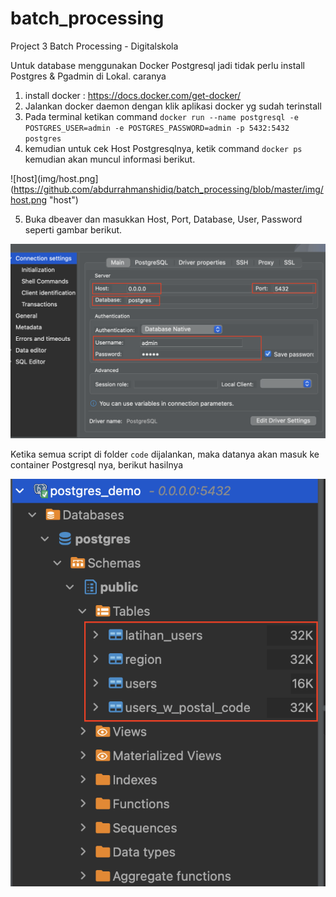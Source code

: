 # batch_processing
Project 3 Batch Processing - Digitalskola


Untuk database menggunakan Docker Postgresql jadi tidak perlu install Postgres & Pgadmin di Lokal.
caranya 
1. install docker : https://docs.docker.com/get-docker/
2. Jalankan docker daemon dengan klik aplikasi docker yg sudah terinstall
3. Pada terminal ketikan command `docker run --name postgresql -e POSTGRES_USER=admin -e POSTGRES_PASSWORD=admin -p 5432:5432 postgres`
4. kemudian untuk cek Host Postgresqlnya, ketik command `docker ps` kemudian akan muncul informasi berikut.

![host](img/host.png](https://github.com/abdurrahmanshidiq/batch_processing/blob/master/img/host.png "host")<br>

5. Buka dbeaver dan masukkan Host, Port, Database, User, Password seperti gambar berikut.

![connect db](https://github.com/abdurrahmanshidiq/batch_processing/blob/master/img/connect_db.png "connect db")<br>


Ketika semua script di folder `code` dijalankan, maka datanya akan masuk ke container Postgresql nya, berikut hasilnya

![result](https://github.com/abdurrahmanshidiq/batch_processing/blob/master/img/result.png "result")<br>

